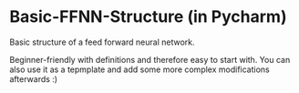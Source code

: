 # Basic-FFNN-Structure (in Pycharm)
Basic structure of a feed forward neural network. 

Beginner-friendly with definitions and therefore easy to start with. 
You can also use it as a tepmplate and add some more complex modifications afterwards :)
